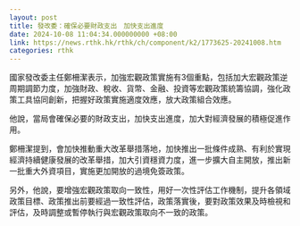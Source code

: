 ```yaml
---
layout: post
title: 發改委：確保必要財政支出　加快支出進度
date: 2024-10-08 11:04:34.000000000 +08:00
link: https://news.rthk.hk/rthk/ch/component/k2/1773625-20241008.htm
categories: rthk
---
```


國家發改委主任鄭柵潔表示，加強宏觀政策實施有3個重點，包括加大宏觀政策逆周期調節力度，加強財政、稅收、貨幣、金融、投資等宏觀政策統籌協調，強化政策工具協同創新，把握好政策實施適度效應，放大政策組合效應。

他說，當局會確保必要的財政支出，加快支出進度，加大對經濟發展的積極促進作用。

鄭柵潔提到，會加快推動重大改革舉措落地，加快推出一批條件成熟、有利於實現經濟持續健康發展的改革舉措，加大引資穩資力度，進一步擴大自主開放，推出新一批重大外資項目，實施更加開放的過境免簽政策。

另外，他說，要增強宏觀政策取向一致性，用好一次性評估工作機制，提升各領域政策目標、政策推出前要經過一致性評估，政策落實後，要對政策效果及時檢視和評估，及時調整或暫停執行與宏觀政策取向不一致的政策。

